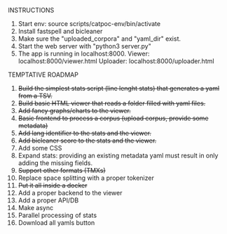 INSTRUCTIONS

1. Start env: source scripts/catpoc-env/bin/activate
2. Install fastspell and bicleaner
3. Make sure the "uploaded_corpora" and "yaml_dir" exist.
4. Start the web server with "python3 server.py"
5. The app is running in localhost:8000. Viewer: localhost:8000/viewer.html Uploader: localhost:8000/uploader.html

TEMPTATIVE ROADMAP

1. ~~Build the simplest stats script (line lenght stats) that generates a yaml from a TSV.~~
2. ~~Build basic HTML viewer that reads a folder filled with yaml files.~~
3. ~~Add fancy graphs/charts to the viewer.~~
4. ~~Basic frontend to process a corpus (upload corpus, provide some metadata)~~
5. ~~Add lang identifier to the stats and the viewer.~~
6. ~~Add bicleaner score to the stats and the viewer.~~
7. Add some CSS
8. Expand stats: providing an existing metadata yaml must result in only adding the missing fields.
9. ~~Support other formats (TMXs)~~
10. Replace space splitting with a proper tokenizer
11. ~~Put it all inside a docker~~
12. Add a proper backend to the viewer
13. Add a proper API/DB
14. Make async
15. Parallel processing of stats
16. Download all yamls button
